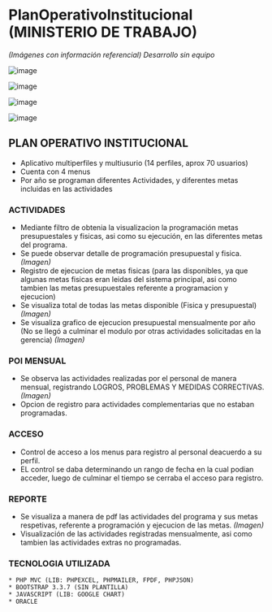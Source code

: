 # PlanOperativoInstitucional (MINISTERIO DE TRABAJO)

_(Imágenes con información referencial)_
_Desarrollo sin equipo_

![image](https://user-images.githubusercontent.com/14944400/116321955-b63c7500-a780-11eb-89a3-362cd0699407.png)

![image](https://user-images.githubusercontent.com/14944400/116321980-bfc5dd00-a780-11eb-9dd1-850912ee12ff.png)

![image](https://user-images.githubusercontent.com/14944400/116322699-30b9c480-a782-11eb-8ba9-9ba45d65e1ff.png)

![image](https://user-images.githubusercontent.com/14944400/116321997-c6eceb00-a780-11eb-8c9e-83caa741e9a6.png)

## PLAN OPERATIVO INSTITUCIONAL

* Aplicativo multiperfiles y multiusurio (14 perfiles, aprox 70 usuarios)
* Cuenta con 4 menus
* Por año se programan diferentes Actividades, y diferentes metas incluidas en las actividades

### ACTIVIDADES

* Mediante filtro de obtenia la visualizacion la programación metas presupuestales y fisicas, asi como su ejecución, en las diferentes metas del programa.
* Se puede observar detalle de programación presupuestal y fisica. _(Imagen)_
* Registro de ejecucion de metas fisicas (para las disponibles, ya que algunas metas fisicas eran leidas del sistema principal, asi como tambien las metas presupuestales referente a programacion y ejecucion)
* Se visualiza total de todas las metas disponible (Fisica y presupuestal) _(Imagen)_
* Se visualiza grafico de ejecucion presupuestal mensualmente por año (No se llegó a culminar el modulo por otras actividades solicitadas en la gerencia) _(Imagen)_

### POI MENSUAL

* Se observa las actividades realizadas por el personal de manera mensual, registrando LOGROS, PROBLEMAS Y MEDIDAS CORRECTIVAS. _(Imagen)_
* Opcion de registro para actividades complementarias que no estaban programadas.

### ACCESO

* Control de acceso a los menus para registro al personal deacuerdo a su perfil.
* EL control se daba determinando un rango de fecha en la cual podian acceder, luego de culminar el tiempo se cerraba el acceso para registro.

### REPORTE

* Se visualiza a manera de pdf las actividades del programa y sus metas respetivas, referente a programación y ejecucion de las metas. _(Imagen)_
* Visualización de las actividades registradas mensualmente, asi como tambien las actividades extras no programadas.

### TECNOLOGIA UTILIZADA

```
* PHP MVC (LIB: PHPEXCEL, PHPMAILER, FPDF, PHPJSON)
* BOOTSTRAP 3.3.7 (SIN PLANTILLA)
* JAVASCRIPT (LIB: GOOGLE CHART)
* ORACLE
```
